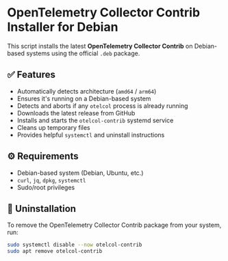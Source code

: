 # OpenTelemetry Collector Contrib Installer for Debian

This script installs the latest **OpenTelemetry Collector Contrib** on Debian-based systems using the official `.deb` package.

## ✅ Features

- Automatically detects architecture (`amd64` / `arm64`)
- Ensures it's running on a Debian-based system
- Detects and aborts if any `otelcol` process is already running
- Downloads the latest release from GitHub
- Installs and starts the `otelcol-contrib` systemd service
- Cleans up temporary files
- Provides helpful `systemctl` and uninstall instructions

## ⚙️ Requirements

- Debian-based system (Debian, Ubuntu, etc.)
- `curl`, `jq`, `dpkg`, `systemctl`
- Sudo/root privileges

## 🧹 Uninstallation

To remove the OpenTelemetry Collector Contrib package from your system, run:

```bash
sudo systemctl disable --now otelcol-contrib
sudo apt remove otelcol-contrib